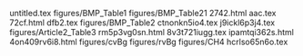untitled.tex
figures/BMP_Table1
figures/BMP_Table21
2742.html
aac.tex
72cf.html
dfb2.tex
figures/BMP_Table2
ctnonkn5io4.tex
j9ickl6p3j4.tex
figures/Article2_Table3
rm5p3vg0sn.html
8v3t721iugg.tex
ipamtqi362s.html
4on409rv6i8.html
figures/cvBg
figures/rvBg
figures/CH4
hcrlso65n6o.tex